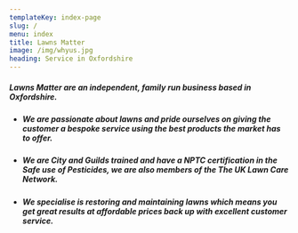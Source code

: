 ```yaml
---
templateKey: index-page
slug: /
menu: index
title: Lawns Matter
image: /img/whyus.jpg
heading: Service in Oxfordshire
---
```

##### Lawns Matter are an independent, family run business based in Oxfordshire.

* ##### We are passionate about lawns and pride ourselves on giving the customer a bespoke service using the best products the market has to offer.
* ##### We are City and Guilds trained and have a NPTC certification in the Safe use of Pesticides, we are also members of the The UK Lawn Care Network.
* ##### We specialise is restoring and maintaining lawns which means you get great results at affordable prices back up with excellent customer service.
